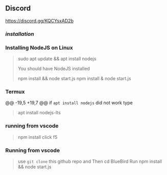 ## Discord
https://discord.gg/KQCYsxAD2b

### ***installation***
### **Installing NodeJS on Linux**
>
> sudo apt update && apt install nodejs
>
> You should have NodeJS installed
>
> npm install && node start.js
> npm install & node start.js
>
### **Termux**
>
@@ -19,5 +19,7 @@ if ``apt install nodejs`` did not work type

> apt install nodejs-lts
### running from vscode
> npm install click f5
### **Running from vscode**
> use ```git clone``` this github repo
> and Then cd BlueBird
> Run npm install && node start.js
